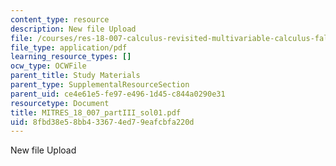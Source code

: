 ```yaml
---
content_type: resource
description: New file Upload
file: /courses/res-18-007-calculus-revisited-multivariable-calculus-fall-2011/8fbd38e58bb433674ed79eafcbfa220d_MITRES_18_007_partIII_sol01.pdf
file_type: application/pdf
learning_resource_types: []
ocw_type: OCWFile
parent_title: Study Materials
parent_type: SupplementalResourceSection
parent_uid: ce4e61e5-fe97-e496-1d45-c844a0290e31
resourcetype: Document
title: MITRES_18_007_partIII_sol01.pdf
uid: 8fbd38e5-8bb4-3367-4ed7-9eafcbfa220d
---
```

New file Upload

